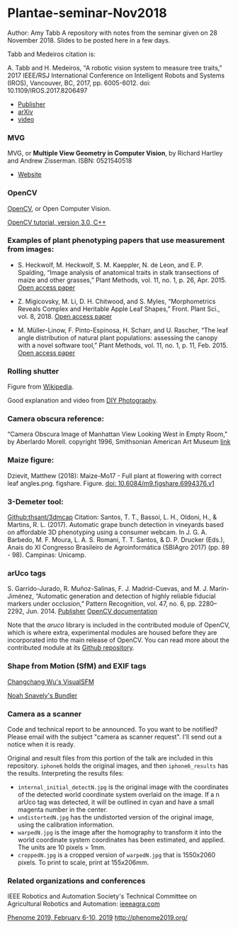# Plantae-seminar-Nov2018

Author: Amy Tabb
A repository with notes from the seminar given on 28 November 2018.  Slides to be posted here in a few days.

Tabb and Medeiros citation is:

A. Tabb and H. Medeiros, "A robotic vision system to measure tree traits," 2017 IEEE/RSJ International Conference on Intelligent Robots and Systems (IROS), Vancouver, BC, 2017, pp. 6005-6012. doi: 10.1109/IROS.2017.8206497
* [Publisher](https://ieeexplore.ieee.org/document/8206497)
* [arXiv](https://arxiv.org/pdf/1707.05368.pdf)
* [video](http://www.coviss.org/tabbmedeiros_rotse_iros17/)

### MVG
MVG, or **Multiple View Geometry in Computer Vision**, by Richard Hartley and Andrew Zisserman. ISBN: 0521540518
* [Website](http://www.robots.ox.ac.uk/~vgg/hzbook/) 

### OpenCV

[OpenCV](https://opencv.org/), or Open Computer Vision.

[OpenCV tutorial, version 3.0, C++](https://docs.opencv.org/3.1.0/d4/d94/tutorial_camera_calibration.html)


### Examples of plant phenotyping papers that use measurement from images:

* S. Heckwolf, M. Heckwolf, S. M. Kaeppler, N. de Leon, and E. P. Spalding, “Image analysis of anatomical traits in stalk transections of maize and other grasses,” Plant Methods, vol. 11, no. 1, p. 26, Apr. 2015. [Open access paper](https://plantmethods.biomedcentral.com/articles/10.1186/s13007-015-0070-x)

* Z. Migicovsky, M. Li, D. H. Chitwood, and S. Myles, “Morphometrics Reveals Complex and Heritable Apple Leaf Shapes,” Front. Plant Sci., vol. 8, 2018.
[Open access paper](https://www.frontiersin.org/articles/10.3389/fpls.2017.02185/full)

* M. Müller-Linow, F. Pinto-Espinosa, H. Scharr, and U. Rascher, “The leaf angle distribution of natural plant populations: assessing the canopy with a novel software tool,” Plant Methods, vol. 11, no. 1, p. 11, Feb. 2015. [Open access paper](https://plantmethods.biomedcentral.com/articles/10.1186/s13007-015-0052-z)

### Rolling shutter

Figure from [Wikipedia](https://en.wikipedia.org/wiki/Rolling_shutter). 

Good explanation and video from [DIY Photography](https://www.diyphotography.net/everything-you-wanted-to-know-about-rolling-shutter/).

### Camera obscura reference:

“Camera Obscura Image of Manhattan View Looking West in Empty Room," by Aberlardo Morell. copyright 1996, Smithsonian American Art Museum [link](http://edan.si.edu/saam/id/object/1998.159)

### Maize figure:
Dzievit, Matthew (2018): Maize-Mo17 - Full plant at flowering with correct leaf angles.png. figshare. Figure. [doi: 10.6084/m9.figshare.6994376.v1](https://doi.org/10.6084/m9.figshare.6994376.v1)

### 3-Demeter tool:

[Github:thsant/3dmcap](https://github.com/thsant/3dmcap)
Citation: Santos, T. T., Bassoi, L. H., Oldoni, H., & Martins, R. L. (2017). Automatic grape bunch detection in vineyards based on
affordable 3D phenotyping using a consumer webcam. In J. G. A. Barbedo, M. F. Moura, L. A. S. Romani, T. T. Santos, & D. P.
Drucker (Eds.), Anais do XI Congresso Brasileiro de Agroinformática (SBIAgro 2017) (pp. 89 - 98). Campinas: Unicamp.


### arUco tags 
S. Garrido-Jurado, R. Muñoz-Salinas, F. J. Madrid-Cuevas, and M. J. Marín-Jiménez, “Automatic generation and detection of highly reliable fiducial markers under occlusion,” Pattern Recognition, vol. 47, no. 6, pp. 2280–2292, Jun. 2014. 
[Publisher](https://www.sciencedirect.com/science/article/abs/pii/S0031320314000235)  [OpenCV documentation](https://docs.opencv.org/3.1.0/d5/dae/tutorial_aruco_detection.html)

Note that the *aruco* library is included in the contributed module of OpenCV, which is where extra, experimental modules are housed before they are incorporated into the main release of OpenCV.  You can read more about the contributed module at its [Github repository](https://github.com/opencv/opencv_contrib).

### Shape from Motion (SfM) and EXIF tags

[Changchang Wu's VisualSFM](http://ccwu.me/vsfm/doc.html#basic)

[Noah Snavely's Bundler](http://www.cs.cornell.edu/~snavely/bundler/)

### Camera as a scanner

Code and technical report to be announced.  To you want to be notified?  Please email with the subject "camera as scanner request".  I'll send out a notice when it is ready.

Original and result files from this portion of the talk are included in this repository.  `iphone6` holds the original images, and then `iphone6_results` has the results.  Interpreting the results files:
* `internal_initial_detectN.jpg` is the original image with the coordinates of the detected world coordinate system overlaid on the image.  If a n arUco tag was detected, it will be outlined in cyan and have a small magenta number in the center. 
* `undistortedN.jpg` has the undistorted version of the original image, using the calibration information.
* `warpedN.jpg` is the image after the homography to transform it into the world coordinate system coordinates has been estimated, and applied.  The units are 10 pixels = 1mm.
* `croppedN.jpg` is a cropped version of `warpedN.jpg` that is 1550x2060 pixels.  To print to scale, print at 155x206mm.

### Related organizations and conferences

IEEE Robotics and Automation Society's Technical Committee on Agricultural Robotics and Automation: [ieeeagra.com](http://ieeeagra.com/)

[Phenome 2019, February 6-10, 2019](http://phenome2019.org/)
http://phenome2019.org/




